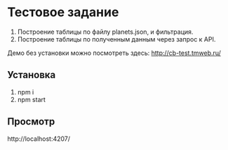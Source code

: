 # Тестовое задание
1. Построение таблицы по файлу planets.json, и фильтрация.
2. Построение таблицы по полученным данным через запрос к API.

Демо без установки можно посмотреть здесь: http://cb-test.tmweb.ru/

## Установка
1. npm i
2. npm start

## Просмотр
http://localhost:4207/
